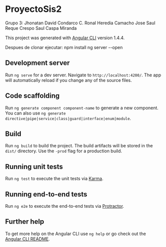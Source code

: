 # ProyectoSis2
Grupo 3:
  Jhonatan David Condarco C.
  Ronal Heredia Camacho
  Jose Saul Reque Crespo
  Saul Caspa Miranda
  
This project was generated with [Angular CLI](https://github.com/angular/angular-cli) version 1.4.4.


Despues de clonar ejecutar:
  npm install
  ng server --open


## Development server

Run `ng serve` for a dev server. Navigate to `http://localhost:4200/`. The app will automatically reload if you change any of the source files.

## Code scaffolding

Run `ng generate component component-name` to generate a new component. You can also use `ng generate directive|pipe|service|class|guard|interface|enum|module`.

## Build

Run `ng build` to build the project. The build artifacts will be stored in the `dist/` directory. Use the `-prod` flag for a production build.

## Running unit tests

Run `ng test` to execute the unit tests via [Karma](https://karma-runner.github.io).

## Running end-to-end tests

Run `ng e2e` to execute the end-to-end tests via [Protractor](http://www.protractortest.org/).

## Further help

To get more help on the Angular CLI use `ng help` or go check out the [Angular CLI README](https://github.com/angular/angular-cli/blob/master/README.md).
